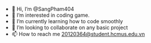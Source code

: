 - 👋 Hi, I’m @SangPham404
- 👀 I’m interested in coding game.
- 🌱 I’m currently learning how to code smoothly
- 💞️ I’m looking to collaborate on any basic project
- 📫 How to reach me 20120364@student.hcmus.edu.vn

<!---
SangPham404/SangPham404 is a ✨ special ✨ repository because its `README.md` (this file) appears on your GitHub profile.
You can click the Preview link to take a look at your changes.
--->
